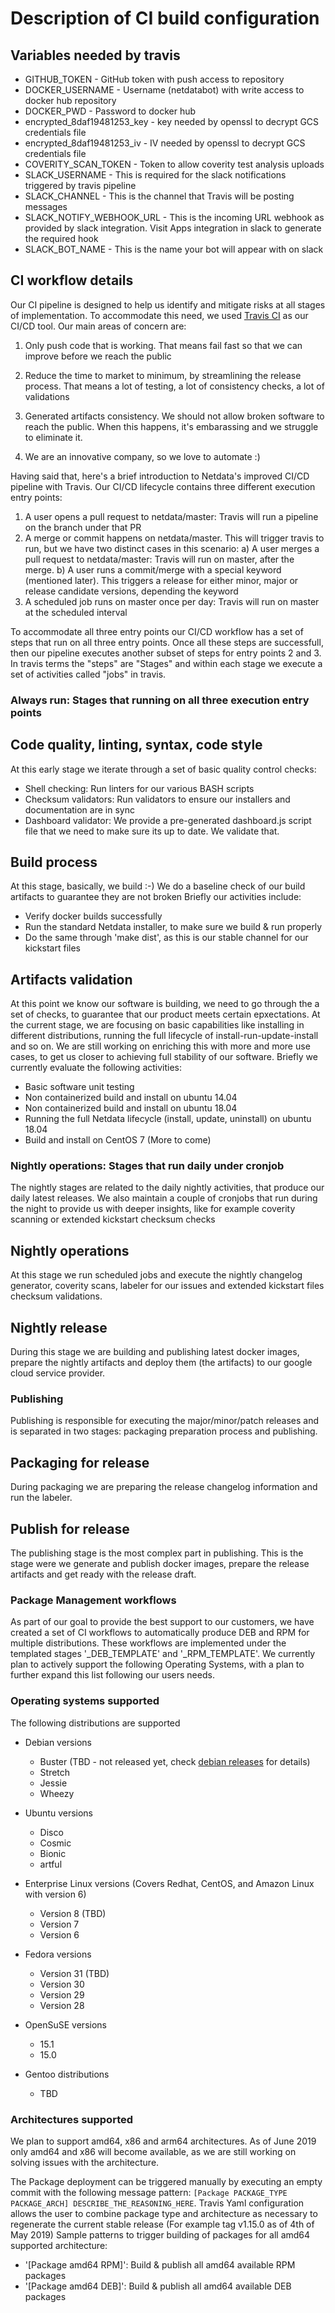 # Description of CI build configuration

## Variables needed by travis

- GITHUB_TOKEN - GitHub token with push access to repository
- DOCKER_USERNAME - Username (netdatabot) with write access to docker hub repository
- DOCKER_PWD - Password to docker hub
- encrypted_8daf19481253_key - key needed by openssl to decrypt GCS credentials file
- encrypted_8daf19481253_iv - IV needed by openssl to decrypt GCS credentials file
- COVERITY_SCAN_TOKEN - Token to allow coverity test analysis uploads
- SLACK_USERNAME - This is required for the slack notifications triggered by travis pipeline
- SLACK_CHANNEL - This is the channel that Travis will be posting messages
- SLACK_NOTIFY_WEBHOOK_URL - This is the incoming URL webhook as provided by slack integration. Visit Apps integration in slack to generate the required hook
- SLACK_BOT_NAME - This is the name your bot will appear with on slack

## CI workflow details
Our CI pipeline is designed to help us identify and mitigate risks at all stages of implementation.
To accommodate this need, we used [Travis CI](http://www.travis-ci.com) as our CI/CD tool.
Our main areas of concern are:
1) Only push code that is working. That means fail fast so that we can improve before we reach the public

2) Reduce the time to market to minimum, by streamlining the release process.
   That means a lot of testing, a lot of consistency checks, a lot of validations

3) Generated artifacts consistency. We should not allow broken software to reach the public.
   When this happens, it's embarassing and we struggle to eliminate it.

4) We are an innovative company, so we love to automate :)


Having said that, here's a brief introduction to Netdata's improved CI/CD pipeline with Travis.
Our CI/CD lifecycle contains three different execution entry points:
1) A user opens a pull request to netdata/master: Travis will run a pipeline on the branch under that PR
2) A merge or commit happens on netdata/master. This will trigger travis to run, but we have two distinct cases in this scenario:
   a) A user merges a pull request to netdata/master: Travis will run on master, after the merge.
   b) A user runs a commit/merge with a special keyword (mentioned later).
      This triggers a release for either minor, major or release candidate versions, depending the keyword
3) A scheduled job runs on master once per day: Travis will run on master at the scheduled interval

To accommodate all three entry points our CI/CD workflow has a set of steps that run on all three entry points.
Once all these steps are successfull, then our pipeline executes another subset of steps for entry points 2 and 3.
In travis terms the "steps" are "Stages" and within each stage we execute a set of activities called "jobs" in travis.

### Always run: Stages that running on all three execution entry points

## Code quality, linting, syntax, code style
At this early stage we iterate through a set of basic quality control checks:
- Shell checking: Run linters for our various BASH scripts
- Checksum validators: Run validators to ensure our installers and documentation are in sync
- Dashboard validator: We provide a pre-generated dashboard.js script file that we need to make sure its up to date. We validate that.

## Build process
At this stage, basically, we build :-)
We do a baseline check of our build artifacts to guarantee they are not broken
Briefly our activities include:
- Verify docker builds successfully
- Run the standard Netdata installer, to make sure we build & run properly
- Do the same through 'make dist', as this is our stable channel for our kickstart files

## Artifacts validation
At this point we know our software is building, we need to go through the a set of checks, to guarantee
that our product meets certain epxectations. At the current stage, we are focusing on basic capabilities
like installing in different distributions, running the full lifecycle of install-run-update-install and so on.
We are still working on enriching this with more and more use cases, to get us closer to achieving full stability of our software.
Briefly we currently evaluate the following activities:
- Basic software unit testing
- Non containerized build and install on ubuntu 14.04
- Non containerized build and install on ubuntu 18.04
- Running the full Netdata lifecycle (install, update, uninstall) on ubuntu 18.04
- Build and install on CentOS 7
(More to come)

### Nightly operations: Stages that run daily under cronjob
The nightly stages are related to the daily nightly activities, that produce our daily latest releases.
We also maintain a couple of cronjobs that run during the night to provide us with deeper insights,
like for example coverity scanning or extended kickstart checksum checks

## Nightly operations
At this stage we run scheduled jobs and execute the nightly changelog generator, coverity scans,
labeler for our issues and extended kickstart files checksum validations.

## Nightly release
During this stage we are building and publishing latest docker images, prepare the nightly artifacts
and deploy them (the artifacts) to our google cloud service provider.


### Publishing
Publishing is responsible for executing the major/minor/patch releases and is separated
in two stages: packaging preparation process and publishing.

## Packaging for release
During packaging we are preparing the release changelog information and run the labeler.

## Publish for release
The publishing stage is the most complex part in publishing. This is the stage were we generate and publish docker images,
prepare the release artifacts and get ready with the release draft.

### Package Management workflows
As part of our goal to provide the best support to our customers, we have created a set of CI workflows to automatically produce
DEB and RPM for multiple distributions. These workflows are implemented under the templated stages '_DEB_TEMPLATE' and '_RPM_TEMPLATE'.
We currently plan to actively support the following Operating Systems, with a plan to further expand this list following our users needs.

### Operating systems supported
The following distributions are supported
- Debian versions
  - Buster (TBD - not released yet, check [debian releases](https://www.debian.org/releases/) for details)
  - Stretch
  - Jessie
  - Wheezy

- Ubuntu versions
  - Disco
  - Cosmic
  - Bionic
  - artful

- Enterprise Linux versions (Covers Redhat, CentOS, and Amazon Linux with version 6)
  - Version 8 (TBD)
  - Version 7
  - Version 6

- Fedora versions
  - Version 31 (TBD)
  - Version 30
  - Version 29
  - Version 28

- OpenSuSE versions
  - 15.1
  - 15.0

- Gentoo distributions
  - TBD

### Architectures supported
We plan to support amd64, x86 and arm64 architectures. As of June 2019 only amd64 and x86 will become available, as we are still working on solving issues with the architecture.

The Package deployment can be triggered manually by executing an empty commit with the following message pattern: `[Package PACKAGE_TYPE PACKAGE_ARCH] DESCRIBE_THE_REASONING_HERE`.
Travis Yaml configuration allows the user to combine package type and architecture as necessary to regenerate the current stable release (For example tag v1.15.0 as of 4th of May 2019)
Sample patterns to trigger building of packages for all amd64 supported architecture:
- '[Package amd64 RPM]': Build & publish all amd64 available RPM packages
- '[Package amd64 DEB]': Build & publish all amd64 available DEB packages
